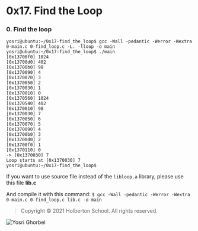 # 0x17. Find the Loop
### 0. Find the loop

```
yosri@ubuntu:~/0x17-find_the_loop$ gcc -Wall -pedantic -Werror -Wextra 0-main.c 0-find_loop.c -L. -lloop -o main
yosri@ubuntu:~/0x17-find_the_loop$ ./main
[0x13700f0] 1024
[0x13700d0] 402
[0x13700b0] 98
[0x1370090] 4
[0x1370070] 3
[0x1370050] 2
[0x1370030] 1
[0x1370010] 0
[0x1370560] 1024
[0x1370540] 402
[0x1370010] 98
[0x1370030] 7
[0x1370050] 6
[0x1370070] 5
[0x1370090] 4
[0x13700b0] 3
[0x13700d0] 2
[0x13700f0] 1
[0x1370110] 0
-> [0x1370030] 7
Loop starts at [0x1370030] 7
yosri@ubuntu:~/0x17-find_the_loop$
```

If you want to use source file instead of the  `libloop.a`  library, please use this file  **lib.c**

And compile it with this command:  `$ gcc -Wall -pedantic -Werror -Wextra 0-main.c 0-find_loop.c lib.c -o main`

> Copyright © 2021 Holberton School. All rights reserved.

![Yosri Ghorbel](https://pbs.twimg.com/media/E3YEO7kXwAU9x6x?format=png&name=4096x4096)
